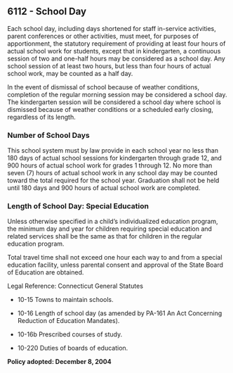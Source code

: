 ## 6112 - School Day

Each school day, including days shortened for staff in-service activities, parent conferences or other activities, must meet, for purposes of apportionment, the statutory requirement of providing at least four hours of actual school work for students, except that in kindergarten, a continuous session of two and one-half hours may be considered as a school day. Any school session of at least two hours, but less than four hours of actual school work, may be counted as a half day.

In the event of dismissal of school because of weather conditions, completion of the regular morning session may be considered a school day. The kindergarten session will be considered a school day where school is dismissed because of weather conditions or a scheduled early closing, regardless of its length.

### Number of School Days

This school system must by law provide in each school year no less than 180 days of actual school sessions for kindergarten through grade 12, and 900 hours of actual school work for grades 1 through 12. No more than seven (7) hours of actual school work in any school day may be counted toward the total required for the school year. Graduation shall not be held until 180 days and 900 hours of actual school work are completed.

### Length of School Day: Special Education

Unless otherwise specified in a child’s individualized education program, the minimum day and year for children requiring special education and related services shall be the same as that for children in the regular education program.

Total travel time shall not exceed one hour each way to and from a special education facility, unless parental consent and approval of the State Board of Education are obtained.

Legal Reference:  Connecticut General Statutes

* 10-15 Towns to maintain schools.

* 10-16 Length of school day (as amended by PA-161 An Act Concerning Reduction of Education Mandates).

* 10-16b Prescribed courses of study.

* 10-220 Duties of boards of education.

**Policy adopted:  December 8, 2004**

